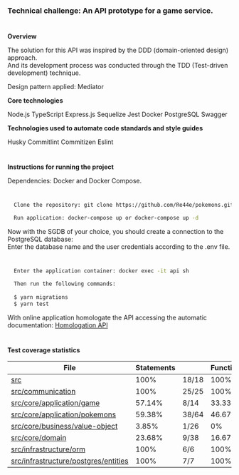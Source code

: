 <h3>Technical challenge: An API prototype for a game service.</h3>

#
**Overview**

The solution for this API was inspired by the DDD (domain-oriented design) approach.</br>
And its development process was conducted through the TDD (Test-driven development) technique.</br>

Design pattern applied: Mediator

**Core technologies**

Node.js TypeScript Express.js Sequelize Jest Docker PostgreSQL Swagger</br>


**Technologies used to automate code standards and style guides**

Husky Commitlint Commitizen Eslint


#
**Instructions for running the project**

Dependencies: Docker and Docker Compose.</br>


#
```zsh
  Clone the repository: git clone https://github.com/Re44e/pokemons.git
```

```zsh
  Run application: docker-compose up or docker-compose up -d
```


Now with the SGDB of your choice, you should create a connection to the PostgreSQL database:</br> 
Enter the database name and the user credentials according to the .env file.

#
```zsh
  Enter the application container: docker exec -it api sh 
```

```zsh
  Then run the following commands:
  
  $ yarn migrations
  $ yarn test
```

With online application homologate the API accessing the automatic documentation: <a href="https://localhost:5000/pokemons-doc/v1/#/">Homologation API</a>


#
**Test coverage statistics**

<table class="coverage-summary">
<thead>
<tr>
   <th data-col="file" data-fmt="html" data-html="true" class="file">File</th>
   <th data-col="statements" data-type="number" data-fmt="pct" class="pct">Statements</th>
   <th data-col="statements_raw" data-type="number" data-fmt="html" class="abs"></th>
   <th data-col="functions" data-type="number" data-fmt="pct" class="pct">Functions</th>
   <th data-col="functions_raw" data-type="number" data-fmt="html" class="abs"></th>
   <th data-col="lines" data-type="number" data-fmt="pct" class="pct">Lines</th>
   <th data-col="lines_raw" data-type="number" data-fmt="html" class="abs"></th>
</tr>
</thead>
<tbody><tr>
	<td class="file high" data-value="src"><a href="src/">src</a></td>
	<div class="chart"><div class="cover-fill cover-full" style="width: 100%"></div><div class="cover-empty" style="width: 0%"></div></div>
	</td>
	<td data-value="100" class="pct high">100%</td>
	<td data-value="18" class="abs high">18/18</td>
	<td data-value="100" class="pct high">100%</td>
	<td data-value="0" class="abs high">0/0</td>
	<td data-value="100" class="pct high">100%</td>
	<td data-value="18" class="abs high">18/18</td>
	</tr>

<tr>
	<td class="file high" data-value="src/communication"><a href="src/communication/">src/communication</a></td>
	<div class="chart"><div class="cover-fill cover-full" style="width: 100%"></div><div class="cover-empty" style="width: 0%"></div></div>
	</td>
	<td data-value="100" class="pct high">100%</td>
	<td data-value="25" class="abs high">25/25</td>
	<td data-value="100" class="pct high">100%</td>
	<td data-value="0" class="abs high">0/0</td>
	<td data-value="100" class="pct high">100%</td>
	<td data-value="25" class="abs high">25/25</td>
	</tr>

<tr>
	<td class="file medium" data-value="src/core/application/game"><a href="src/core/application/game/">src/core/application/game</a></td>
	<div class="chart"><div class="cover-fill" style="width: 57%"></div><div class="cover-empty" style="width: 43%"></div></div>
	</td>
	<td data-value="57.14" class="pct medium">57.14%</td>
	<td data-value="14" class="abs medium">8/14</td>
	<td data-value="33.33" class="pct low">33.33%</td>
	<td data-value="3" class="abs low">1/3</td>
	<td data-value="61.54" class="pct medium">61.54%</td>
	<td data-value="13" class="abs medium">8/13</td>
	</tr>

<tr>
	<td class="file medium" data-value="src/core/application/pokemons"><a href="src/core/application/pokemons/">src/core/application/pokemons</a></td>
	<div class="chart"><div class="cover-fill" style="width: 59%"></div><div class="cover-empty" style="width: 41%"></div></div>
	</td>
	<td data-value="59.38" class="pct medium">59.38%</td>
	<td data-value="64" class="abs medium">38/64</td>
	<td data-value="46.67" class="pct low">46.67%</td>
	<td data-value="15" class="abs low">7/15</td>
	<td data-value="62.71" class="pct medium">62.71%</td>
	<td data-value="59" class="abs medium">37/59</td>
	</tr>

<tr>
	<td class="file low" data-value="src/core/business/value-object"><a href="src/core/business/value-object/">src/core/business/value-object</a></td>
	<div class="chart"><div class="cover-fill" style="width: 3%"></div><div class="cover-empty" style="width: 97%"></div></div>
	</td>
	<td data-value="3.85" class="pct low">3.85%</td>
	<td data-value="26" class="abs low">1/26</td>
	<td data-value="0" class="pct low">0%</td>
	<td data-value="1" class="abs low">0/1</td>
	<td data-value="3.85" class="pct low">3.85%</td>
	<td data-value="26" class="abs low">1/26</td>
	</tr>

<tr>
	<td class="file low" data-value="src/core/domain"><a href="src/core/domain/">src/core/domain</a></td>
	<div class="chart"><div class="cover-fill" style="width: 23%"></div><div class="cover-empty" style="width: 77%"></div></div>
	</td>
	<td data-value="23.68" class="pct low">23.68%</td>
	<td data-value="38" class="abs low">9/38</td>
	<td data-value="16.67" class="pct low">16.67%</td>
	<td data-value="6" class="abs low">1/6</td>
	<td data-value="24.32" class="pct low">24.32%</td>
	<td data-value="37" class="abs low">9/37</td>
	</tr>

<tr>
	<td class="file high" data-value="src/infrastructure/orm"><a href="src/infrastructure/orm/">src/infrastructure/orm</a></td>
	<div class="chart"><div class="cover-fill cover-full" style="width: 100%"></div><div class="cover-empty" style="width: 0%"></div></div>
	</td>
	<td data-value="100" class="pct high">100%</td>
	<td data-value="6" class="abs high">6/6</td>
	<td data-value="100" class="pct high">100%</td>
	<td data-value="0" class="abs high">0/0</td>
	<td data-value="100" class="pct high">100%</td>
	<td data-value="6" class="abs high">6/6</td>
	</tr>

<tr>
	<td class="file high" data-value="src/infrastructure/postgres/entities"><a href="src/infrastructure/postgres/entities/">src/infrastructure/postgres/entities</a></td>
	<div class="chart"><div class="cover-fill cover-full" style="width: 100%"></div><div class="cover-empty" style="width: 0%"></div></div>
	</td>
	<td data-value="100" class="pct high">100%</td>
	<td data-value="7" class="abs high">7/7</td>
	<td data-value="100" class="pct high">100%</td>
	<td data-value="2" class="abs high">2/2</td>
	<td data-value="100" class="pct high">100%</td>
	<td data-value="7" class="abs high">7/7</td>
	</tr>

</tbody>
</table>
